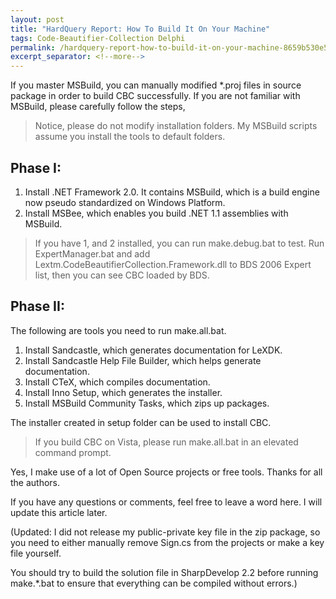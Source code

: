 ```yaml
---
layout: post
title: "HardQuery Report: How To Build It On Your Machine"
tags: Code-Beautifier-Collection Delphi
permalink: /hardquery-report-how-to-build-it-on-your-machine-8659b530e522
excerpt_separator: <!--more-->
---
```

If you master MSBuild, you can manually modified *.proj files in source package in order to build CBC successfully. If you are not familiar with MSBuild, please carefully follow the steps,

> Notice, please do not modify installation folders. My MSBuild scripts assume you install the tools to default folders.
<!--more-->

## Phase I:

1. Install .NET Framework 2.0. It contains MSBuild, which is a build engine now pseudo standardized on Windows Platform.
1. Install MSBee, which enables you build .NET 1.1 assemblies with MSBuild.

> If you have 1, and 2 installed, you can run make.debug.bat to test. Run ExpertManager.bat and add Lextm.CodeBeautifierCollection.Framework.dll to BDS 2006 Expert list, then you can see CBC loaded by BDS.

## Phase II:

The following are tools you need to run make.all.bat.

1. Install Sandcastle, which generates documentation for LeXDK.
1. Install Sandcastle Help File Builder, which helps generate documentation.
1. Install CTeX, which compiles documentation.
1. Install Inno Setup, which generates the installer.
1. Install MSBuild Community Tasks, which zips up packages.

The installer created in setup folder can be used to install CBC.

> If you build CBC on Vista, please run make.all.bat in an elevated command prompt.

Yes, I make use of a lot of Open Source projects or free tools. Thanks for all the authors.

If you have any questions or comments, feel free to leave a word here. I will update this article later.

(Updated: I did not release my public-private key file in the zip package, so you need to either manually remove Sign.cs from the projects or make a key file yourself.

You should try to build the solution file in SharpDevelop 2.2 before running make.*.bat to ensure that everything can be compiled without errors.)

